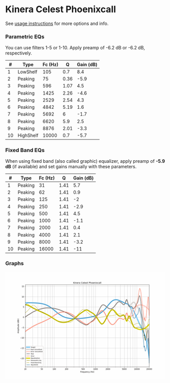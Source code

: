 # Kinera Celest Phoenixcall
See [usage instructions](https://github.com/jaakkopasanen/AutoEq#usage) for more options and info.

### Parametric EQs
You can use filters 1-5 or 1-10. Apply preamp of -6.2 dB or -6.2 dB, respectively.

|   # | Type      |   Fc (Hz) |    Q |   Gain (dB) |
|-----|-----------|-----------|------|-------------|
|   1 | LowShelf  |       105 | 0.7  |         8.4 |
|   2 | Peaking   |        75 | 0.36 |        -5.9 |
|   3 | Peaking   |       596 | 1.07 |         4.5 |
|   4 | Peaking   |      1425 | 2.26 |        -4.6 |
|   5 | Peaking   |      2529 | 2.54 |         4.3 |
|   6 | Peaking   |      4842 | 5.19 |         1.6 |
|   7 | Peaking   |      5692 | 6    |        -1.7 |
|   8 | Peaking   |      6620 | 5.9  |         2.5 |
|   9 | Peaking   |      8876 | 2.01 |        -3.3 |
|  10 | HighShelf |     10000 | 0.7  |        -5.7 |

### Fixed Band EQs
When using fixed band (also called graphic) equalizer, apply preamp of **-5.9 dB** (if available) and set gains manually with these parameters.

|   # | Type    |   Fc (Hz) |    Q |   Gain (dB) |
|-----|---------|-----------|------|-------------|
|   1 | Peaking |        31 | 1.41 |         5.7 |
|   2 | Peaking |        62 | 1.41 |         0.9 |
|   3 | Peaking |       125 | 1.41 |        -2   |
|   4 | Peaking |       250 | 1.41 |        -2.9 |
|   5 | Peaking |       500 | 1.41 |         4.5 |
|   6 | Peaking |      1000 | 1.41 |        -1.1 |
|   7 | Peaking |      2000 | 1.41 |         0.4 |
|   8 | Peaking |      4000 | 1.41 |         2.1 |
|   9 | Peaking |      8000 | 1.41 |        -3.2 |
|  10 | Peaking |     16000 | 1.41 |       -11   |

### Graphs
![](./Kinera%20Celest%20Phoenixcall.png)
